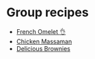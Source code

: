 # Group recipes

- [French Omelet :ok_hand:](french-omelet.md)
- [Chicken Massaman](chicken-massaman.md)
- [Delicious Brownies](BROWNIE_GROUP_3.md)
